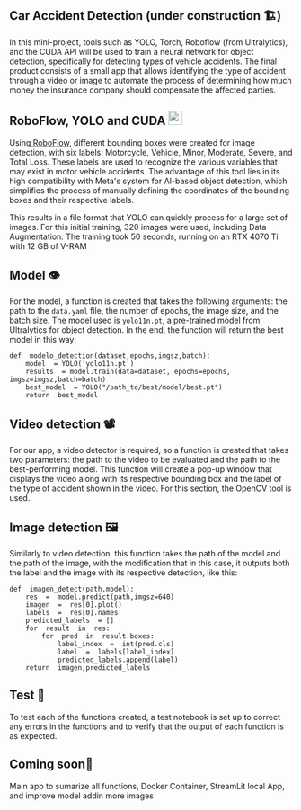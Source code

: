 ﻿
## Car Accident Detection (under construction 🏗️)
In this mini-project, tools such as YOLO, Torch, Roboflow (from Ultralytics), and the CUDA API will be used to train a neural network for object detection, specifically for detecting types of vehicle accidents. The final product consists of a small app that allows identifying the type of accident through a video or image to automate the process of determining how much money the insurance company should compensate the affected parties.


## RoboFlow, YOLO and CUDA <image src="https://cdn.icon-icons.com/icons2/2699/PNG/512/nvidia_logo_icon_169902.png"  width="25">

Using<a href="https://universe.roboflow.com/" title="Title"> RoboFlow</a>, different bounding boxes were created for image detection, with six labels: Motorcycle, Vehicle, Minor, Moderate, Severe, and Total Loss. These labels are used to recognize the various variables that may exist in motor vehicle accidents. The advantage of this tool lies in its high compatibility with Meta's system for AI-based object detection, which simplifies the process of manually defining the coordinates of the bounding boxes and their respective labels.

This results in a file format that YOLO can quickly process for a large set of images. For this initial training, 320 images were used, including Data Augmentation. The training took 50 seconds, running on an RTX 4070 Ti with 12 GB of V-RAM

## Model 👁️

For the model, a function is created that takes the following arguments: the path to the `data.yaml` file, the number of epochs, the image size, and the batch size. The model used is `yolo11n.pt`, a pre-trained model from Ultralytics for object detection. In the end, the function will return the best model in this way:
```
def  modelo_detection(dataset,epochs,imgsz,batch):
	model  = YOLO('yolo11n.pt')
	results  = model.train(data=dataset, epochs=epochs, imgsz=imgsz,batch=batch)
	best_model  = YOLO("/path_to/best/model/best.pt")
	return  best_model
```


##  Video detection 📽️

For our app, a video detector is required, so a function is created that takes two parameters: the path to the video to be evaluated and the path to the best-performing model. This function will create a pop-up window that displays the video along with its respective bounding box and the label of the type of accident shown in the video. For this section, the OpenCV tool is used.

##  Image detection 🖼️

Similarly to video detection, this function takes the path of the model and the path of the image, with the modification that in this case, it outputs both the label and the image with its respective detection, like this:

```
def  imagen_detect(path,model):
	res  =  model.predict(path,imgsz=640)
	imagen  =  res[0].plot()
	labels  =  res[0].names
	predicted_labels  = []
	for  result  in  res:
		for  pred  in  result.boxes:
			label_index  =  int(pred.cls)
			label  =  labels[label_index]
			predicted_labels.append(label)
	return  imagen,predicted_labels

```
##  Test 🧪

To test each of the functions created, a test notebook is set up to correct any errors in the functions and to verify that the output of each function is as expected.

## Coming soon🚧
Main app to sumarize all functions, Docker Container, StreamLit local App, and improve model addin more images
